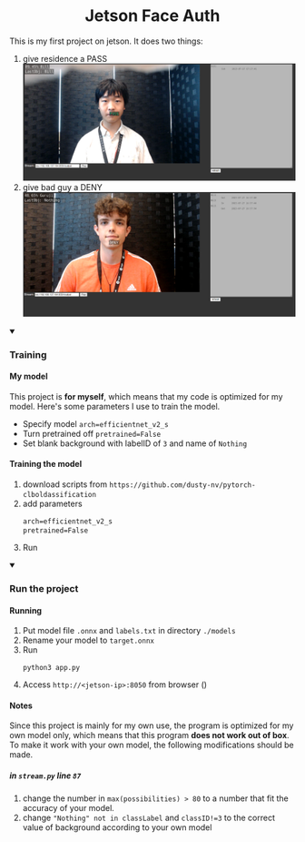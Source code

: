 <div align="center">

# Jetson Face Auth

</div>

This is my first project on jetson.
It does two things:
1. give residence a PASS
![PASS](doc/PASS.png)
2. give bad guy a DENY
![DENY](doc/DENY.png)

<details open>
<summary>

### Training

</summary>

#### My model
This project is **for myself**, which means that my code is optimized for my model. Here's some parameters I use to train the model.
- Specify model `arch=efficientnet_v2_s`
- Turn pretrained off `pretrained=False`
- Set blank background with labelID of `3` and name of `Nothing`

#### Training the model
1. download scripts from `https://github.com/dusty-nv/pytorch-clboldassification`
2. add parameters
    ```
    arch=efficientnet_v2_s
    pretrained=False
    ```
3. Run

</details>

<details open>
<summary>

### Run the project
</summary>

#### Running
1. Put model file `.onnx` and `labels.txt` in directory `./models`
2. Rename your model to `target.onnx`
3. Run 
    ```shell
    python3 app.py
    ```
4. Access `http://<jetson-ip>:8050` from browser ()

#### Notes
Since this project is mainly for my own use, the program is optimized for my own model only, which means that this program **does not work out of box**. To make it work with your own model, the following modifications should be made.

##### in `stream.py` line `87`
1. change the number in `max(possibilities) > 80` to a number that fit the accuracy of your model.
2. change `"Nothing" not in classLabel` and `classID!=3` to the correct value of background according to your own model

</details>